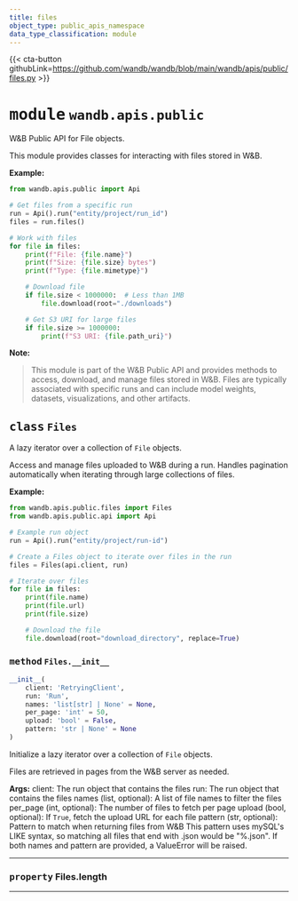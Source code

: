 ```yaml
---
title: files
object_type: public_apis_namespace
data_type_classification: module
---
```


{{< cta-button githubLink=https://github.com/wandb/wandb/blob/main/wandb/apis/public/files.py >}}




# <kbd>module</kbd> `wandb.apis.public`
W&B Public API for File objects. 

This module provides classes for interacting with files stored in W&B. 



**Example:**
 ```python
from wandb.apis.public import Api

# Get files from a specific run
run = Api().run("entity/project/run_id")
files = run.files()

# Work with files
for file in files:
     print(f"File: {file.name}")
     print(f"Size: {file.size} bytes")
     print(f"Type: {file.mimetype}")

     # Download file
     if file.size < 1000000:  # Less than 1MB
         file.download(root="./downloads")

     # Get S3 URI for large files
     if file.size >= 1000000:
         print(f"S3 URI: {file.path_uri}")
``` 



**Note:**

> This module is part of the W&B Public API and provides methods to access, download, and manage files stored in W&B. Files are typically associated with specific runs and can include model weights, datasets, visualizations, and other artifacts. 

## <kbd>class</kbd> `Files`
A lazy iterator over a collection of `File` objects. 

Access and manage files uploaded to W&B during a run. Handles pagination automatically when iterating through large collections of files. 



**Example:**
 ```python
from wandb.apis.public.files import Files
from wandb.apis.public.api import Api

# Example run object
run = Api().run("entity/project/run-id")

# Create a Files object to iterate over files in the run
files = Files(api.client, run)

# Iterate over files
for file in files:
     print(file.name)
     print(file.url)
     print(file.size)

     # Download the file
     file.download(root="download_directory", replace=True)
``` 

### <kbd>method</kbd> `Files.__init__`

```python
__init__(
    client: 'RetryingClient',
    run: 'Run',
    names: 'list[str] | None' = None,
    per_page: 'int' = 50,
    upload: 'bool' = False,
    pattern: 'str | None' = None
)
```

Initialize a lazy iterator over a collection of `File` objects. 

Files are retrieved in pages from the W&B server as needed. 



**Args:**
 client: The run object that contains the files run: The run object that contains the files names (list, optional): A list of file names to filter the files per_page (int, optional): The number of files to fetch per page upload (bool, optional): If `True`, fetch the upload URL for each file pattern (str, optional): Pattern to match when returning files from W&B  This pattern uses mySQL's LIKE syntax,  so matching all files that end with .json would be "%.json".  If both names and pattern are provided, a ValueError will be raised. 


---


### <kbd>property</kbd> Files.length





---





